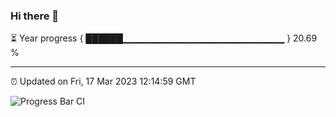 ### Hi there 👋

⏳ Year progress { ██████▁▁▁▁▁▁▁▁▁▁▁▁▁▁▁▁▁▁▁▁▁▁▁▁ } 20.69 %

---

⏰ Updated on Fri, 17 Mar 2023 12:14:59 GMT

![Progress Bar CI](https://github.com/Shyam-Makwana/GitHub-Actions-Demo/workflows/Progress%20Bar%20CI/badge.svg)

